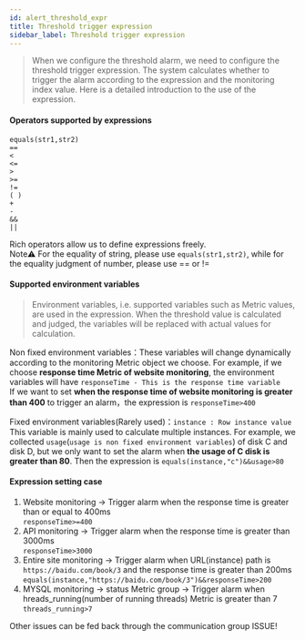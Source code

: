 ```yaml
---
id: alert_threshold_expr  
title: Threshold trigger expression      
sidebar_label: Threshold trigger expression      
---
```


> When we configure the threshold alarm, we need to configure the threshold trigger expression. The system calculates whether to trigger the alarm according to the expression and the monitoring index value. Here is a detailed introduction to the use of the expression.    

#### Operators supported by expressions   

```
equals(str1,str2) 
==
<
<=
>
>=
!=
( )
+
-
&&
||
```

Rich operators allow us to define expressions freely.   
Note⚠️ For the equality of string, please use `equals(str1,str2)`, while for the equality judgment of number, please use == or != 

#### Supported environment variables    
> Environment variables, i.e. supported variables such as Metric values, are used in the expression. When the threshold value is calculated and judged, the variables will be replaced with actual values for calculation.   

Non fixed environment variables：These variables will change dynamically according to the monitoring Metric object we choose. For example, if we choose **response time Metric of website monitoring**, the environment variables will have `responseTime - This is the response time variable`     
If we want to set **when the response time of website monitoring is greater than 400** to trigger an alarm，the expression is `responseTime>400`

Fixed environment variables(Rarely used)：`instance : Row instance value`   
This variable is mainly used to calculate multiple instances. For example, we collected `usage`(`usage is non fixed environment variables`) of disk C and disk D, but we only want to set the alarm when **the usage of C disk is greater than 80**. Then the expression is `equals(instance,"c")&&usage>80` 

#### Expression setting case   

1. Website monitoring -> Trigger alarm when the response time is greater than or equal to 400ms    
`responseTime>=400`    
2. API monitoring -> Trigger alarm when the response time is greater than 3000ms    
`responseTime>3000`   
3. Entire site monitoring -> Trigger alarm when URL(instance) path is `https://baidu.com/book/3` and the response time is greater than 200ms   
`equals(instance,"https://baidu.com/book/3")&&responseTime>200`     
4. MYSQL monitoring -> status Metric group -> Trigger alarm when hreads_running(number of running threads) Metric is greater than 7   
`threads_running>7`   

Other issues can be fed back through the communication group ISSUE!  
